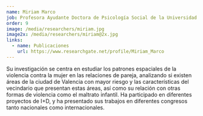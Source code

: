 ```yaml
---
name: Miriam Marco
job: Profesora Ayudante Doctora de Psicología Social de la Universidad de Valencia
order: 9
image: /media/researchers/miriam.jpg
image2x: /media/researchers/miriam@2x.jpg
links:
  - name: Publicaciones
    url: https://www.researchgate.net/profile/Miriam_Marco
---
```


Su investigación se centra en estudiar los patrones espaciales de la violencia contra la mujer en las relaciones de pareja, analizando si existen áreas de la ciudad de Valencia con mayor riesgo y las características del vecindario que presentan estas áreas, así como su relación con otras formas de violencia como el maltrato infantil. Ha participado en diferentes proyectos de I+D, y ha presentado sus trabajos en diferentes congresos tanto nacionales como internacionales.
